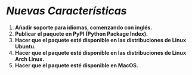 <!-- Author: Daniel Benjamin Perez Morales -->
<!-- GitHub: https://github.com/DanielPerezMoralesDev13 -->
<!-- Email: danielperezdev@proton.me -->

# ***Nuevas Características***

1. **Añadir soporte para idiomas, comenzando con inglés.**
2. **Publicar el paquete en PyPI (Python Package Index).**
3. **Hacer que el paquete esté disponible en las distribuciones de Linux Ubuntu.**
4. **Hacer que el paquete esté disponible en las distribuciones de Linux Arch Linux.**
5. **Hacer que el paquete esté disponible en MacOS.**
